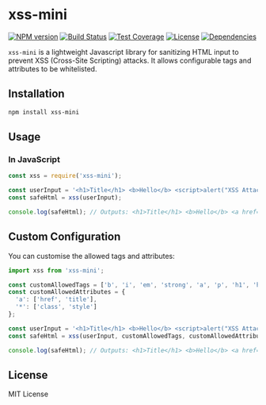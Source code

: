 # xss-mini

[![NPM version](https://img.shields.io/npm/v/xss-mini)](https://www.npmjs.com/package/xss-mini)
[![Build Status](https://img.shields.io/github/actions/workflow/status/brideo/xss-mini/ci.yml?branch=main)](https://github.com/brideo/xss-mini/actions)
[![Test Coverage](https://coveralls.io/repos/github/brideo/xss-mini/badge.svg?branch=main)](https://coveralls.io/github/brideo/xss-mini)
[![License](https://img.shields.io/npm/l/xss-mini)](https://github.com/brideo/xss-mini/blob/main/LICENSE)
[![Dependencies](https://img.shields.io/david/brideo/xss-mini)](https://david-dm.org/brideo/xss-mini)

`xss-mini` is a lightweight Javascript library for sanitizing HTML input to prevent XSS (Cross-Site Scripting) attacks. It allows configurable tags and attributes to be whitelisted.

## Installation

```bash
npm install xss-mini
```

## Usage

### In JavaScript

```javascript
const xss = require('xss-mini');

const userInput = '<h1>Title</h1> <b>Hello</b> <script>alert("XSS Attack!");</script> <a href="http://example.com" onclick="maliciousFunction()">link</a>';
const safeHtml = xss(userInput);

console.log(safeHtml); // Outputs: <h1>Title</h1> <b>Hello</b> <a href="http://example.com">link</a>
```

## Custom Configuration

You can customise the allowed tags and attributes:

```javascript
import xss from 'xss-mini';

const customAllowedTags = ['b', 'i', 'em', 'strong', 'a', 'p', 'h1', 'h2'];
const customAllowedAttributes = {
  'a': ['href', 'title'],
  '*': ['class', 'style']
};

const userInput = '<h1>Title</h1> <b>Hello</b> <script>alert("XSS Attack!");</script> <a href="http://example.com" onclick="maliciousFunction()">link</a>';
const safeHtml = xss(userInput, customAllowedTags, customAllowedAttributes);

console.log(safeHtml); // Outputs: <h1>Title</h1> <b>Hello</b> <a href="http://example.com">link</a>
```

## License

MIT License
